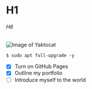 # H1
###### H6
![Image of Yaktocat](https://octodex.github.com/images/yaktocat.png)
```
$ sudo apt full-upgrade -y
```
- [x] Turn on GitHub Pages
- [x] Outline my portfolio
- [ ] Introduce myself to the world
